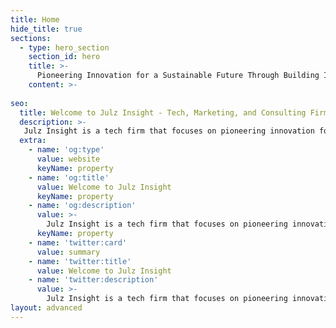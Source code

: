```yaml
---
title: Home
hide_title: true
sections:
  - type: hero_section
    section_id: hero
    title: >-
      Pioneering Innovation for a Sustainable Future Through Building Impactful Products, Brands, and Solutions.
    content: >- 
    
seo:
  title: Welcome to Julz Insight - Tech, Marketing, and Consulting Firm
  description: >-
   Julz Insight is a tech firm that focuses on pioneering innovation for a sustainable future through building impactful products, brands, and solutions.
  extra:
    - name: 'og:type'
      value: website
      keyName: property
    - name: 'og:title'
      value: Welcome to Julz Insight
      keyName: property
    - name: 'og:description'
      value: >-
        Julz Insight is a tech firm that focuses on pioneering innovation for a sustainable future through building impactful products, brands, and solutions.
      keyName: property
    - name: 'twitter:card'
      value: summary
    - name: 'twitter:title'
      value: Welcome to Julz Insight
    - name: 'twitter:description'
      value: >-
        Julz Insight is a tech firm that focuses on pioneering innovation for a sustainable future through building impactful products, brands, and solutions.
layout: advanced
---
```

